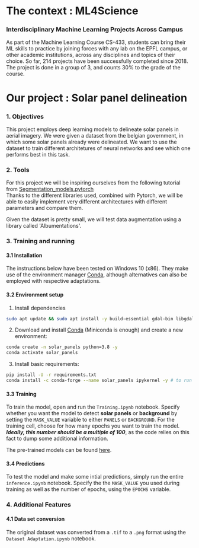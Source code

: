 # The context : ML4Science
### Interdisciplinary Machine Learning Projects Across Campus

As part of the Machine Learning Course CS-433, students can bring their ML skills to practice by joining forces with any lab on the EPFL campus, or other academic institutions, across any disciplines and topics of their choice. So far, 214 projects have been successfully completed since 2018.
The project is done in a group of 3, and counts 30% to the grade of the course.

# Our project : Solar panel delineation

### 1. Objectives
This project employs deep learning models to delineate solar panels in aerial imagery. 
We were given a dataset from the belgian government, in which some solar panels already were delineated.
We want to use the dataset to train different architetures of neural networks and see which one performs best in this task.

### 2. Tools
For this project we will be inspiring ourselves from the following tutorial from [Segmentation_models.pytorch](https://github.com/qubvel/segmentation_models.pytorch/blob/master/examples/cars%20segmentation%20(camvid).ipynb) <br />
Thanks to the different libraries used, combined with Pytorch, we will be able to easily implement very different architectures with different parameters and compare them.

Given the dataset is pretty small, we will test data augmentation using a library called 'Albumentations'.



### 3. Training and running

#### 3.1 Installation
The instructions below have been tested on Windows 10 (x86). They make use of the environment manager [Conda](http://conda.io/), although alternatives can also be employed with respective adaptations.

#### 3.2 Environment setup

1. Install dependencies
```bash
sudo apt update && sudo apt install -y build-essential gdal-bin libgdal-dev
```

2. Download and install [Conda](http://conda.io/) (Miniconda is enough) and create a new environment:

```bash
conda create -n solar_panels python=3.8 -y
conda activate solar_panels
```

3. Install basic requirements:
```bash
pip install -U -r requirements.txt
conda install -c conda-forge --name solar_panels ipykernel -y # to run the jupyter notebooks
```

#### 3.3 Training

To train the model, open and run the `Training.ipynb` notebook. Specify whether you want the model to detect **solar panels** or **background** by setting the `MASK_VALUE` variable to either `PANELS` or `BACKGROUND`. For the training cell, choose for how many epochs you want to train the model. ***Ideally, this number should be a multiple of 100***, as the code relies on this fact to dump some additional information.

The pre-trained models can be found [here](https://drive.google.com/file/d/1j4dyzU4gYuxcVlYQN_xshNza-xiT-cFM/view?usp=sharing).

#### 3.4 Predictions

To test the model and make some intial predictions, simply run the entire `inference.ipynb` notebook. Specify the the `MASK_VALUE` you used during training as well as the number of epochs, using the `EPOCHS` variable.

### 4. Additional Features

#### 4.1 Data set conversion

The original dataset was converted from a `.tif` to a `.png` format using the `Dataset Adaptation.ipynb` notebook.


